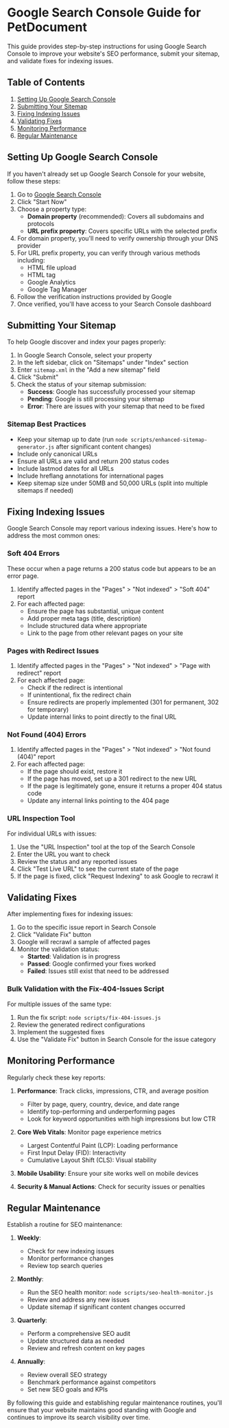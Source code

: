 # Google Search Console Guide for PetDocument

This guide provides step-by-step instructions for using Google Search Console to improve your website's SEO performance, submit your sitemap, and validate fixes for indexing issues.

## Table of Contents

1. [Setting Up Google Search Console](#setting-up-google-search-console)
2. [Submitting Your Sitemap](#submitting-your-sitemap)
3. [Fixing Indexing Issues](#fixing-indexing-issues)
4. [Validating Fixes](#validating-fixes)
5. [Monitoring Performance](#monitoring-performance)
6. [Regular Maintenance](#regular-maintenance)

## Setting Up Google Search Console

If you haven't already set up Google Search Console for your website, follow these steps:

1. Go to [Google Search Console](https://search.google.com/search-console/about)
2. Click "Start Now"
3. Choose a property type:
   - **Domain property** (recommended): Covers all subdomains and protocols
   - **URL prefix property**: Covers specific URLs with the selected prefix
4. For domain property, you'll need to verify ownership through your DNS provider
5. For URL prefix property, you can verify through various methods including:
   - HTML file upload
   - HTML tag
   - Google Analytics
   - Google Tag Manager
6. Follow the verification instructions provided by Google
7. Once verified, you'll have access to your Search Console dashboard

## Submitting Your Sitemap

To help Google discover and index your pages properly:

1. In Google Search Console, select your property
2. In the left sidebar, click on "Sitemaps" under "Index" section
3. Enter `sitemap.xml` in the "Add a new sitemap" field
4. Click "Submit"
5. Check the status of your sitemap submission:
   - **Success**: Google has successfully processed your sitemap
   - **Pending**: Google is still processing your sitemap
   - **Error**: There are issues with your sitemap that need to be fixed

### Sitemap Best Practices

- Keep your sitemap up to date (run `node scripts/enhanced-sitemap-generator.js` after significant content changes)
- Include only canonical URLs
- Ensure all URLs are valid and return 200 status codes
- Include lastmod dates for all URLs
- Include hreflang annotations for international pages
- Keep sitemap size under 50MB and 50,000 URLs (split into multiple sitemaps if needed)

## Fixing Indexing Issues

Google Search Console may report various indexing issues. Here's how to address the most common ones:

### Soft 404 Errors

These occur when a page returns a 200 status code but appears to be an error page.

1. Identify affected pages in the "Pages" > "Not indexed" > "Soft 404" report
2. For each affected page:
   - Ensure the page has substantial, unique content
   - Add proper meta tags (title, description)
   - Include structured data where appropriate
   - Link to the page from other relevant pages on your site

### Pages with Redirect Issues

1. Identify affected pages in the "Pages" > "Not indexed" > "Page with redirect" report
2. For each affected page:
   - Check if the redirect is intentional
   - If unintentional, fix the redirect chain
   - Ensure redirects are properly implemented (301 for permanent, 302 for temporary)
   - Update internal links to point directly to the final URL

### Not Found (404) Errors

1. Identify affected pages in the "Pages" > "Not indexed" > "Not found (404)" report
2. For each affected page:
   - If the page should exist, restore it
   - If the page has moved, set up a 301 redirect to the new URL
   - If the page is legitimately gone, ensure it returns a proper 404 status code
   - Update any internal links pointing to the 404 page

### URL Inspection Tool

For individual URLs with issues:

1. Use the "URL Inspection" tool at the top of the Search Console
2. Enter the URL you want to check
3. Review the status and any reported issues
4. Click "Test Live URL" to see the current state of the page
5. If the page is fixed, click "Request Indexing" to ask Google to recrawl it

## Validating Fixes

After implementing fixes for indexing issues:

1. Go to the specific issue report in Search Console
2. Click "Validate Fix" button
3. Google will recrawl a sample of affected pages
4. Monitor the validation status:
   - **Started**: Validation is in progress
   - **Passed**: Google confirmed your fixes worked
   - **Failed**: Issues still exist that need to be addressed

### Bulk Validation with the Fix-404-Issues Script

For multiple issues of the same type:

1. Run the fix script: `node scripts/fix-404-issues.js`
2. Review the generated redirect configurations
3. Implement the suggested fixes
4. Use the "Validate Fix" button in Search Console for the issue category

## Monitoring Performance

Regularly check these key reports:

1. **Performance**: Track clicks, impressions, CTR, and average position
   - Filter by page, query, country, device, and date range
   - Identify top-performing and underperforming pages
   - Look for keyword opportunities with high impressions but low CTR

2. **Core Web Vitals**: Monitor page experience metrics
   - Largest Contentful Paint (LCP): Loading performance
   - First Input Delay (FID): Interactivity
   - Cumulative Layout Shift (CLS): Visual stability

3. **Mobile Usability**: Ensure your site works well on mobile devices

4. **Security & Manual Actions**: Check for security issues or penalties

## Regular Maintenance

Establish a routine for SEO maintenance:

1. **Weekly**:
   - Check for new indexing issues
   - Monitor performance changes
   - Review top search queries

2. **Monthly**:
   - Run the SEO health monitor: `node scripts/seo-health-monitor.js`
   - Review and address any new issues
   - Update sitemap if significant content changes occurred

3. **Quarterly**:
   - Perform a comprehensive SEO audit
   - Update structured data as needed
   - Review and refresh content on key pages

4. **Annually**:
   - Review overall SEO strategy
   - Benchmark performance against competitors
   - Set new SEO goals and KPIs

By following this guide and establishing regular maintenance routines, you'll ensure that your website maintains good standing with Google and continues to improve its search visibility over time.

